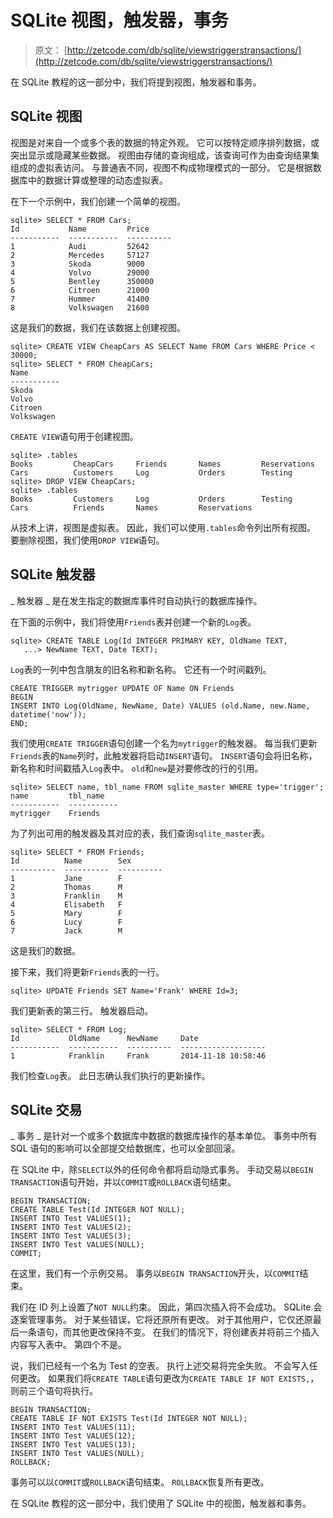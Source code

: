 # SQLite 视图，触发器，事务

> 原文： [http://zetcode.com/db/sqlite/viewstriggerstransactions/](http://zetcode.com/db/sqlite/viewstriggerstransactions/)

在 SQLite 教程的这一部分中，我们将提到视图，触发器和事务。

## SQLite 视图

视图是对来自一个或多个表的数据的特定外观。 它可以按特定顺序排列数据，或突出显示或隐藏某些数据。 视图由存储的查询组成，该查询可作为由查询结果集组成的虚拟表访问。 与普通表不同，视图不构成物理模式的一部分。 它是根据数据库中的数据计算或整理的动态虚拟表。

在下一个示例中，我们创建一个简单的视图。

```
sqlite> SELECT * FROM Cars;
Id           Name         Price     
-----------  -----------  ----------
1            Audi         52642     
2            Mercedes     57127     
3            Skoda        9000      
4            Volvo        29000     
5            Bentley      350000    
6            Citroen      21000     
7            Hummer       41400     
8            Volkswagen   21600  

```

这是我们的数据，我们在该数据上创建视图。

```
sqlite> CREATE VIEW CheapCars AS SELECT Name FROM Cars WHERE Price < 30000;
sqlite> SELECT * FROM CheapCars;
Name       
-----------
Skoda      
Volvo      
Citroen    
Volkswagen 

```

`CREATE VIEW`语句用于创建视图。

```
sqlite> .tables
Books         CheapCars     Friends       Names         Reservations
Cars          Customers     Log           Orders        Testing     
sqlite> DROP VIEW CheapCars;
sqlite> .tables
Books         Customers     Log           Orders        Testing     
Cars          Friends       Names         Reservations

```

从技术上讲，视图是虚拟表。 因此，我们可以使用`.tables`命令列出所有视图。 要删除视图，我们使用`DROP VIEW`语句。

## SQLite 触发器

_ 触发器 _ 是在发生指定的数据库事件时自动执行的数据库操作。

在下面的示例中，我们将使用`Friends`表并创建一个新的`Log`表。

```
sqlite> CREATE TABLE Log(Id INTEGER PRIMARY KEY, OldName TEXT, 
   ...> NewName TEXT, Date TEXT);

```

`Log`表的一列中包含朋友的旧名称和新名称。 它还有一个时间戳列。

```
CREATE TRIGGER mytrigger UPDATE OF Name ON Friends
BEGIN
INSERT INTO Log(OldName, NewName, Date) VALUES (old.Name, new.Name, datetime('now'));
END;

```

我们使用`CREATE TRIGGER`语句创建一个名为`mytrigger`的触发器。 每当我们更新`Friends`表的`Name`列时，此触发器将启动`INSERT`语句。 `INSERT`语句会将旧名称，新名称和时间戳插入`Log`表中。 `old`和`new`是对要修改的行的引用。

```
sqlite> SELECT name, tbl_name FROM sqlite_master WHERE type='trigger';
name         tbl_name   
-----------  -----------
mytrigger    Friends   

```

为了列出可用的触发器及其对应的表，我们查询`sqlite_master`表。

```
sqlite> SELECT * FROM Friends;
Id          Name        Sex       
----------  ----------  ----------
1           Jane        F         
2           Thomas      M         
3           Franklin    M         
4           Elisabeth   F         
5           Mary        F         
6           Lucy        F         
7           Jack        M  

```

这是我们的数据。

接下来，我们将更新`Friends`表的一行。

```
sqlite> UPDATE Friends SET Name='Frank' WHERE Id=3;

```

我们更新表的第三行。 触发器启动。

```
sqlite> SELECT * FROM Log;
Id           OldName      NewName     Date               
-----------  -----------  ----------  -------------------
1            Franklin     Frank       2014-11-18 10:58:46

```

我们检查`Log`表。 此日志确认我们执行的更新操作。

## SQLite 交易

_ 事务 _ 是针对一个或多个数据库中数据的数据库操作的基本单位。 事务中所有 SQL 语句的影响可以全部提交给数据库，也可以全部回滚。

在 SQLite 中，除`SELECT`以外的任何命令都将启动隐式事务。 手动交易以`BEGIN TRANSACTION`语句开始，并以`COMMIT`或`ROLLBACK`语句结束。

```
BEGIN TRANSACTION;
CREATE TABLE Test(Id INTEGER NOT NULL);
INSERT INTO Test VALUES(1);
INSERT INTO Test VALUES(2);
INSERT INTO Test VALUES(3);
INSERT INTO Test VALUES(NULL);
COMMIT;

```

在这里，我们有一个示例交易。 事务以`BEGIN TRANSACTION`开头，以`COMMIT`结束。

我们在 ID 列上设置了`NOT NULL`约束。 因此，第四次插入将不会成功。 SQLite 会逐案管理事务。 对于某些错误，它将还原所有更改。 对于其他用户，它仅还原最后一条语句，而其他更改保持不变。 在我们的情况下，将创建表并将前三个插入内容写入表中。 第四个不是。

说，我们已经有一个名为 Test 的空表。 执行上述交易将完全失败。 不会写入任何更改。 如果我们将`CREATE TABLE`语句更改为`CREATE TABLE IF NOT EXISTS,`，则前三个语句将执行。

```
BEGIN TRANSACTION;
CREATE TABLE IF NOT EXISTS Test(Id INTEGER NOT NULL);
INSERT INTO Test VALUES(11);
INSERT INTO Test VALUES(12);
INSERT INTO Test VALUES(13);
INSERT INTO Test VALUES(NULL);
ROLLBACK;

```

事务可以以`COMMIT`或`ROLLBACK`语句结束。 `ROLLBACK`恢复所有更改。

在 SQLite 教程的这一部分中，我们使用了 SQLite 中的视图，触发器和事务。